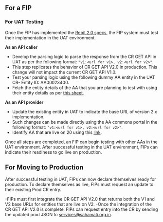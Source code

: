 ## For a FIP

### For UAT Testing
Once the FIP has implemented the [Rebit 2.0 specs](link), the FIP system must test their implementation in the UAT environment.

**As an API caller**
- Develop the parsing logic to parse the response from the CR GET API in UAT as per the following format: `"v1:<url for v1>, v2:<url for v2>"`. 
- This step replicates the behavior of CR GET API V2.0 in production. This change will not impact the current CR GET API V1.0.
- Test your parsing logic using the following dummy AA entity in the UAT CR- Entity ID: AA00023400.
- Fetch the entity details of the AA that you are planning to test with using their entity details as per [this sheet](link).

**As an API provider**
- Update the existing entity in UAT to indicate the base URL of version 2.x implementation.
- Such changes can be made directly using the AA commons portal in the following format: `"v1:<url for v1>, v2:<url for v2>"`.
- Identify AA that are live on 20 using this [link](link).

Once all steps are completed, an FIP can begin testing with other AAs in the UAT environment. After successful testing in the UAT environment, FIPs can indicate their readiness to go live on production.

## For Moving to Production
After successful testing in UAT, FIPs can now declare themselves ready for production. To declare themselves as live, FIPs must request an update to their existing Prod CR entry.

-FIPs must first integrate the CR GET API V2.0 that returns both the V1 and V2 base URLs for entities that are live on V2.
-Once the integration of the CR GET API V2.0 is complete, FIPs can request entry into the CR by sending the updated prod JSON to [services@sahamati.org.in](mailto:services@sahamati.org.in).
